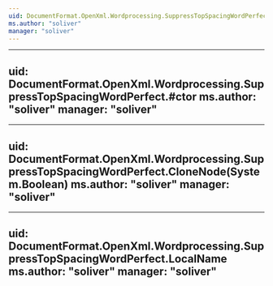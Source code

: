 ```yaml
---
uid: DocumentFormat.OpenXml.Wordprocessing.SuppressTopSpacingWordPerfect
ms.author: "soliver"
manager: "soliver"
---
```


---
uid: DocumentFormat.OpenXml.Wordprocessing.SuppressTopSpacingWordPerfect.#ctor
ms.author: "soliver"
manager: "soliver"
---

---
uid: DocumentFormat.OpenXml.Wordprocessing.SuppressTopSpacingWordPerfect.CloneNode(System.Boolean)
ms.author: "soliver"
manager: "soliver"
---

---
uid: DocumentFormat.OpenXml.Wordprocessing.SuppressTopSpacingWordPerfect.LocalName
ms.author: "soliver"
manager: "soliver"
---
